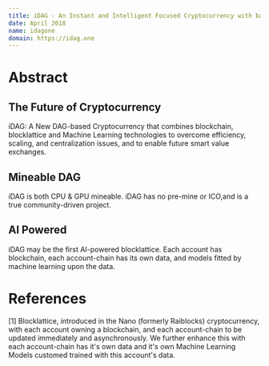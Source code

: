 ```yaml
---
title: iDAG - An Instant and Intelligent Focused Cryptocurrency with backend Machine Learning Infrastructure Service
date: April 2018
name: idagone
domain: https://idag.one
---
```


# Abstract

## The Future of Cryptocurrency

iDAG: A New DAG-based Cryptocurrency that combines blockchain, blocklattice and Machine Learning technologies to overcome efficiency, scaling, and centralization issues, and to enable future smart value exchanges.

## Mineable DAG

iDAG is both CPU & GPU mineable. 
iDAG has no pre-mine or ICO,and is a true community-driven project.

## AI Powered

iDAG may be the first AI-powered blocklattice. 
Each account has blockchain, each account-chain has its own data, and models fitted by machine learning upon the data.


# References

[1] Blocklattice, introduced in the Nano (formerly Raiblocks) cryptocurrency, with each account owning a blockchain, and each account-chain to be updated immediately and asynchronously. We further enhance this with each account-chain has it's own data and it's own Machine Learning Models customed trained with this account's data. 
 

